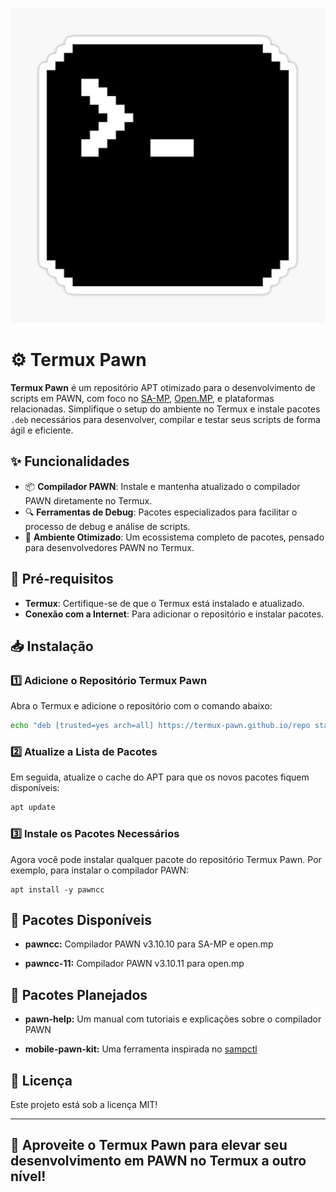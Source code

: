 ![Logo](https://raw.githubusercontent.com/termux-pawn/termux-pawn.github.io/refs/heads/main/images%20(8).png)

# ⚙️ Termux Pawn

**Termux Pawn** é um repositório APT otimizado para o desenvolvimento de scripts em PAWN, com foco no [SA-MP](https://www.sa-mp.com/), [Open.MP](https://www.open.mp/), e plataformas relacionadas. Simplifique o setup do ambiente no Termux e instale pacotes `.deb` necessários para desenvolver, compilar e testar seus scripts de forma ágil e eficiente. 

## ✨ Funcionalidades

- 📦 **Compilador PAWN**: Instale e mantenha atualizado o compilador PAWN diretamente no Termux.
- 🔍 **Ferramentas de Debug**: Pacotes especializados para facilitar o processo de debug e análise de scripts.
- 🚀 **Ambiente Otimizado**: Um ecossistema completo de pacotes, pensado para desenvolvedores PAWN no Termux.

## 🔧 Pré-requisitos

- **Termux**: Certifique-se de que o Termux está instalado e atualizado.
- **Conexão com a Internet**: Para adicionar o repositório e instalar pacotes.

## 📥 Instalação

### 1️⃣ Adicione o Repositório Termux Pawn

Abra o Termux e adicione o repositório com o comando abaixo:

```bash
echo "deb [trusted=yes arch=all] https://termux-pawn.github.io/repo stable main" >> $PREFIX/etc/apt/sources.list
```
### 2️⃣ Atualize a Lista de Pacotes

Em seguida, atualize o cache do APT para que os novos pacotes fiquem disponíveis:

```bash
apt update
```

### 3️⃣ Instale os Pacotes Necessários

Agora você pode instalar qualquer pacote do repositório Termux Pawn. Por exemplo, para instalar o compilador PAWN:

```
apt install -y pawncc
```

## 📂 Pacotes Disponíveis

- **pawncc:** Compilador PAWN v3.10.10 para SA-MP e open.mp

- **pawncc-11:** Compilador PAWN v3.10.11 para open.mp

## 📂 Pacotes Planejados

- **pawn-help:** Um manual com tutoriais e explicações sobre o compilador PAWN

- **mobile-pawn-kit:** Uma ferramenta inspirada no [sampctl](https://github.com/Southclaws/sampctl)

## 📜 Licença

Este projeto está sob a licença MIT!

---

## 🎉 Aproveite o Termux Pawn para elevar seu desenvolvimento em PAWN no Termux a outro nível!
